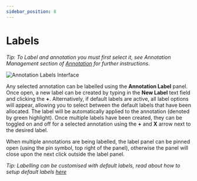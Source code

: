 ```yaml
---
sidebar_position: 8
---
```


# Labels

_Tip: To Label and annotation you must first select it, see Annotation Management section of [Annotation](../annotation) for further instructions._

![Annotation Labels Interface](/img/annotate/annotate_labels.png)

Any selected annotation can be labelled using the **Annotation Label** panel.
Once open, a new label can be created by typing in the **New Label** text field and clicking the **+**.
Alternatively, if default labels are active, all label options will appear, allowing you to select between the default labels that have been allocated.
The label will be automatically applied to the annotation (denoted by green highlight).
Once multiple labels have been created, they can be toggled on and off for a selected annotation using the **+** and **X** arrow next to the desired label.

When multiple annotations are being labelled, the label panel can be pinned open (using the pin symbol, top right of the panel), otherwise the panel will close upon the next click outside the label panel.

_Tip: Labelling can be customised with default labels, read about how to setup default labels [here](../misc/defaultlabels)_
